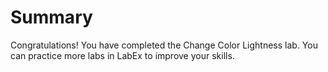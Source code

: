 # Summary

Congratulations! You have completed the Change Color Lightness lab. You can practice more labs in LabEx to improve your skills.
